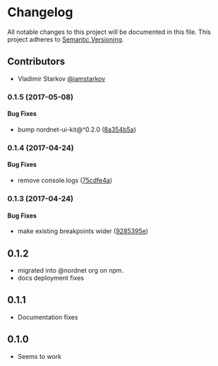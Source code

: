# Changelog

All notable changes to this project will be documented in this file.
This project adheres to [Semantic Versioning](http://semver.org/).

## Contributors

* Vladimir Starkov [@iamstarkov][]

[@iamstarkov]: https://github.com/iamstarkov

### 0.1.5 (2017-05-08)

#### Bug Fixes

* bump nordnet-ui-kit@^0.2.0 ([8a354b5a](https://github.com/nordnet/grid/commit/8a354b5a))


### 0.1.4 (2017-04-24)

#### Bug Fixes

* remove console.logs ([75cdfe4a](https://github.com/nordnet/grid/commit/75cdfe4a))


### 0.1.3 (2017-04-24)

#### Bug Fixes

* make existing breakpoints wider ([9285395e](https://github.com/nordnet/grid/commit/9285395e))

## 0.1.2

* migrated into @nordnet org on npm.
* docs deployment fixes

## 0.1.1

* Documentation fixes

## 0.1.0

* Seems to work
